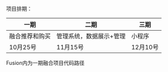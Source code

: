 项目排期：

| 一期           | 二期                    | 三期     |
| -------------- | ----------------------- | -------- |
| 融合推荐和购买 | 管理系统，数据展示+管理 | 小程序   |
| 10月25号       | 11月15号                | 12月10号 |

Fusion内为一期融合项目代码路径